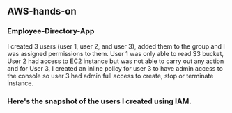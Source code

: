 ## AWS-hands-on
### Employee-Directory-App
I created 3 users (user 1, user 2, and user 3), added them to the group and I was assigned permissions to them. User 1 was only able to read S3 bucket, User 2 had access to EC2 instance but was not able to carry out any action and for User 3, I created an inline policy for user 3 to have admin access to the console so user 3 had admin full access to create, stop or terminate instance.


### Here's the snapshot of the users I created using IAM.
